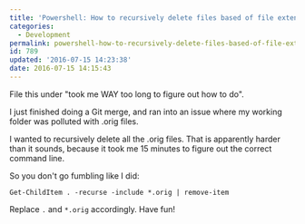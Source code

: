 ```yaml
---
title: 'Powershell: How to recursively delete files based of file extension?'
categories:
  - Development
permalink: powershell-how-to-recursively-delete-files-based-of-file-extension
id: 789
updated: '2016-07-15 14:23:38'
date: 2016-07-15 14:15:43
---
```


File this under "took me WAY too long to figure out how to do".

I just finished doing a Git merge, and ran into an issue where my working folder was polluted with .orig files.

I wanted to recursively delete all the .orig files.  That is apparently harder than it sounds, because it took me 15 minutes to figure out the correct command line.

So you don't go fumbling like I did:

```
Get-ChildItem . -recurse -include *.orig | remove-item
```

Replace `.` and `*.orig` accordingly.  Have fun!